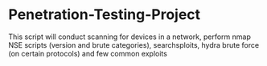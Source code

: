 # Penetration-Testing-Project
This script will conduct scanning for devices in a network, perform nmap NSE scripts (version and brute categories), searchsploits, hydra brute force (on certain protocols) and few common exploits

